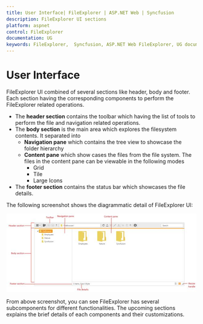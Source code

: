 ```yaml
---
title: User Interface| FileExplorer | ASP.NET Web | Syncfusion
description: FileExplorer UI sections
platform: aspnet
control: FileExplorer
documentation: UG
keywords: FileExplorer,  Syncfusion, ASP.NET Web FileExplorer, UG document, User interface 
---
```

# User Interface

FileExplorer UI combined of several sections like header, body and footer. Each section having the corresponding components to perform the FileExplorer related operations.

* The **header section** contains the toolbar which having the list of tools to perform the file and navigation related operations.
* The **body section** is the main area which explores the filesystem contents. It separated into
  * **Navigation pane** which contains the tree view to showcase the folder hierarchy
  * **Content pane** which show cases the files from the file system. The files in the content pane can be viewable in the following modes
    * Grid
    * Tile
    * Large Icons
* The **footer section** contains the status bar which showcases the file details.

The following screenshot shows the diagrammatic detail of FileExplorer UI:

![](UserInterface_images/UserInterface_img1.jpeg)

From above screenshot, you can see FileExplorer has several subcomponents for different functionalities. The upcoming sections explains the brief details of each components and their customizations.
